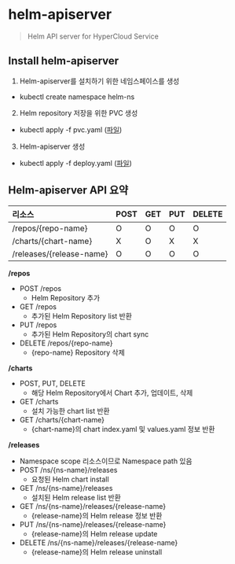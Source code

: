 # helm-apiserver

> Helm API server for HyperCloud Service

## Install helm-apiserver
1. Helm-apiserver를 설치하기 위한 네임스페이스를 생성
- kubectl create namespace helm-ns
2. Helm repository 저장을 위한 PVC 생성
- kubectl apply -f pvc.yaml ([파일](./deploy/pvc.yaml))
3. Helm-apiserver 생성
- kubectl apply -f deploy.yaml ([파일](./deploy/deploy.yaml))

## Helm-apiserver API 요약

| 리소스 | POST | GET | PUT | DELETE |
|:------- |:-------|:------- |:-------|:-------|
| /repos/{repo-name} | O | O | O | O |
| /charts/{chart-name}| X | O | X | X |
| /releases/{release-name} | O | O | O | O |

**/repos**
- POST /repos
  * Helm Repository 추가
- GET /repos
  * 추가된 Helm Repository list 반환
- PUT /repos
  * 추가된 Helm Repository의 chart sync
- DELETE /repos/{repo-name}
  * {repo-name} Repository 삭제

**/charts**
- POST, PUT, DELETE
  * 해당 Helm Repository에서 Chart 추가, 업데이트, 삭제
- GET /charts
  * 설치 가능한 chart list 반환
- GET /charts/{chart-name}
  * {chart-name}의 chart index.yaml 및 values.yaml 정보 반환

**/releases**
- Namespace scope 리소스이므로 Namespace path 있음
- POST /ns/{ns-name}/releases
  * 요청된 Helm chart install
- GET /ns/{ns-name}/releases
  * 설치된 Helm release list 반환
- GET /ns/{ns-name}/releases/{release-name}
  * {release-name}의 Helm release 정보 반환
- PUT /ns/{ns-name}/releases/{release-name}
  * {release-name}의 Helm release update
- DELETE /ns/{ns-name}/releases/{release-name}
  * {release-name}의 Helm release uninstall

